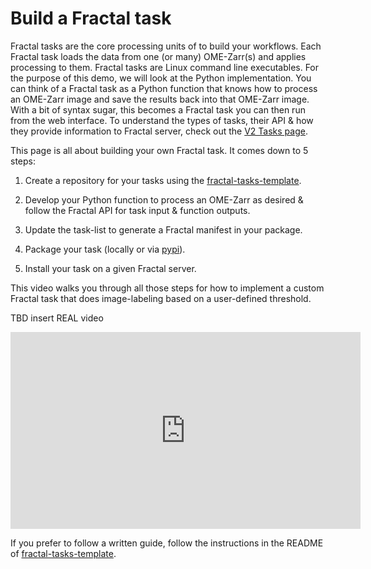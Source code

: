 # Build a Fractal task

Fractal tasks are the core processing units of to build your workflows. Each Fractal task loads the data from one (or many) OME-Zarr(s) and applies processing to them. Fractal tasks are Linux command line executables. For the purpose of this demo, we will look at the Python implementation. You can think of a Fractal task as a Python function that knows how to process an OME-Zarr image and save the results back into that OME-Zarr image. With a bit of syntax sugar, this becomes a Fractal task you can then run from the web interface. To understand the types of tasks, their API & how they provide information to Fractal server, check out the [V2 Tasks page](https://fractal-analytics-platform.github.io/version_2/tasks/). 

This page is all about building your own Fractal task. It comes down to 5 steps:  

1. Create a repository for your tasks using the [fractal-tasks-template](https://github.com/fractal-analytics-platform/fractal-tasks-template).  

2. Develop your Python function to process an OME-Zarr as desired & follow the Fractal API for task input & function outputs.  

3. Update the task-list to generate a Fractal manifest in your package.  

4. Package your task (locally or via [pypi](https://pypi.org/)).  

5. Install your task on a given Fractal server.  


This video walks you through all those steps for how to implement a custom Fractal task that does image-labeling based on a user-defined threshold.

TBD insert REAL video

<iframe width="560" height="315" src="https://www.youtube-nocookie.com/embed/mEDHh9Kkdmk" title="YouTube video player" frameborder="0" allow="accelerometer; autoplay; clipboard-write; encrypted-media; gyroscope; picture-in-picture; web-share" referrerpolicy="strict-origin-when-cross-origin" allowfullscreen></iframe>

<br/>

If you prefer to follow a written guide, follow the instructions in the README of [fractal-tasks-template](https://github.com/fractal-analytics-platform/fractal-tasks-template).
